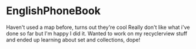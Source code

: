 # EnglishPhoneBook
Haven't used a map before, turns out they're cool
Really don't like what i've done so far but I'm happy I did it. Wanted to work on my recyclerview stuff and ended up
learning about set and collections, dope!
